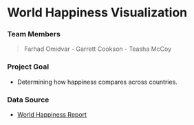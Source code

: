 # World Happiness Visualization

### Team Members
>Farhad Omidvar - Garrett Cookson - Teasha McCoy

### Project Goal
* Determining how happiness compares across countries. 

### Data Source
* [World Happiness Report](https://www.kaggle.com/unsdsn/world-happiness)
